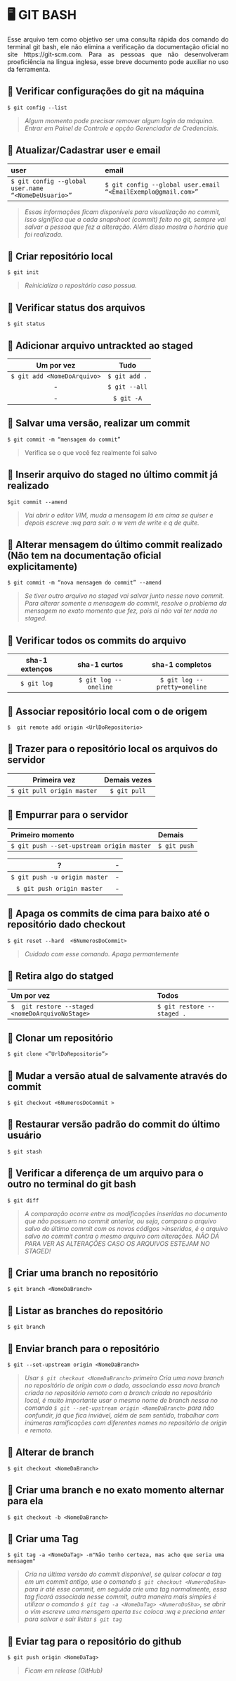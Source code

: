 # :desktop_computer: GIT BASH
<p align="justify">
  Esse arquivo tem como objetivo ser uma consulta rápida dos comando do terminal git bash, ele não elimina a verificação da documentação oficial no site https://git-scm.com.         Para as pessoas que não desenvolveram proeficiência na língua inglesa, esse breve documento pode auxiliar no uso da ferramenta.
</p>

## :pushpin: Verificar configurações do git na máquina
`$ git config --list`

>*Algum momento pode precisar remover algum login da máquina. Entrar em Painel de Controle e opção Gerenciador de Credenciais.* 

## :pushpin: Atualizar/Cadastrar user e email
user | email 
:--- | :---
`$ git config --global user.name “<NomeDeUsuario>”` <br/> |`$ git config --global user.email “<EmailExemplo@gmail.com>”`

>*Essas informações ficam disponíveis para visualização no commit, isso significa que a cada snapshoot (commit) feito no git, sempre vai salvar a pessoa que fez a alteração. Além disso mostra o horário que foi realizada.*

## :pushpin: Criar repositório local
`$ git init`

> *Reinicializa o repositório caso possua.*

## :pushpin: Verificar status dos arquivos
`$ git status`

## :pushpin: Adicionar arquivo untrackted ao staged
Um por vez                       | Tudo
:-------------------------------:|:---:
`$ git add <NomeDoArquivo>`<br/> |`$ git add .` <br/>
-|`$ git --all` <br/>
-|`$ git -A` <br/>

## :pushpin: Salvar uma versão, realizar um commit
`$ git commit -m “mensagem do commit”`

> Verifica se o que você fez realmente foi salvo 

## :pushpin: Inserir arquivo do staged no último commit já realizado
`$git commit --amend`

> *Vai abrir o editor VIM, muda a mensagem lá em cima se quiser e depois escreve :wq para sair.*
> *o w vem de write e q de quite.*

## :pushpin: Alterar mensagem do último commit realizado (Não tem na documentação oficial explicitamente) 
`$ git commit -m “nova mensagem do commit” --amend` 

> *Se tiver outro arquivo no staged vai salvar junto nesse novo commit.*
> *Para alterar somente a mensagem do commit, resolve o problema da mensagem no exato momento que fez, pois ai não vai ter nada no staged.*

## :pushpin: Verificar todos os commits do arquivo
sha-1 extenços | sha-1 curtos | sha-1 completos
:-------:|:---: | :---:
`$ git log`|`$ git log --oneline` | `$ git log --pretty=oneline` 

## :pushpin: Associar repositório local com o de origem 
`$ 	git remote add origin <UrlDoRepositorio>`

## :pushpin: Trazer para o repositório local os arquivos do servidor 
Primeira vez | Demais vezes
:---:|:---:
`$ git pull origin master` | `$ git pull`

## :pushpin: Empurrar para o servidor 
 Primeiro momento| Demais
:---|:---
`$ git push --set-upstream origin master`| `$ git push`

 ?| -
:--:|:---:
`$ git push -u origin master` | -
`$ git push origin master` | - 

## :pushpin: Apaga os commits de cima para baixo até o repositório dado checkout 
`$ git reset --hard  <6NumerosDoCommit>`  
>*Cuidado com esse comando. Apaga permantemente*

## :pushpin: Retira algo do statged 
Um por vez | Todos
:--- |:---
`$	git restore --staged <nomeDoArquivoNoStage>` | `$ git restore --staged .`

## :pushpin: Clonar um repositório 
`$ git clone <”UrlDoRepositorio”>`

## :pushpin: Mudar a versão atual de salvamente através do commit
`$ git checkout <6NumerosDoCommit >`

## :pushpin: Restaurar versão padrão do commit do último usuário 
`$ git stash`

## :pushpin: Verificar a diferença de um arquivo para o outro no terminal do git bash
`$ git diff`
>*A comparação ocorre entre as modificações inseridas no documento que não possuem no commit anterior, ou seja, compara o arquivo salvo do último commit com os novos códigos >inseridos, é o arquivo salvo no commit contra o mesmo arquivo com alterações. NÃO DÁ PARA VER AS ALTERAÇÕES CASO OS ARQUIVOS ESTEJAM NO STAGED!*

## :pushpin: Criar uma branch no repositório 
`$ git branch <NomeDaBranch>`

## :pushpin: Listar as branches do repositório 
`$ git branch`

## :pushpin: Enviar branch para o repositório
`$ git --set-upstream origin <NomeDaBranch>`

>*Usar `$ git checkout <NomeDaBranch>` primeiro*
>*Cria uma nova branch no repositório de origin com o <NomeDaBranch> dado, associando essa nova branch criada no repositório remoto com a branch criada no repositório local, é muito importante usar o mesmo nome de branch nessa no comando `$ git --set-upstream origin <NomeDaBranch>` para não confundir, já que fica inviável, além de sem sentido, trabalhar com inúmeras ramificações com diferentes nomes no repositório de origin e remoto.*

## :pushpin: Alterar de branch
`$ git checkout <NomeDaBranch>`

## :pushpin: Criar uma branch e no exato momento alternar para ela
`$ git checkout -b <NomeDaBranch>`

## :pushpin: Criar uma Tag
`$ git tag -a <NomeDaTag> -m"Não tenho certeza, mas acho que seria uma mensagem"`
>*Cria na última versão do commit disponível, se quiser colocar a tag em um commit antigo, use o comando `$ git checkout <NumeroDoSha>` para ir até esse commit, em seguida crie uma tag normalmente, essa tag ficará associada nesse commit, outra maneira mais simples é utilizar o comando `$ git tag -a <NomeDaTag> <NumeroDoSha>`, se abrir o vim escreve uma mensgem aperta `Esc` coloca :wq e preciona enter para salvar e sair*
>*listar `$ git tag`*

## :pushpin: Eviar tag para o repositório do github
`$ git push origin <NomeDaTag>`
>*Ficam em release (GitHub)*

